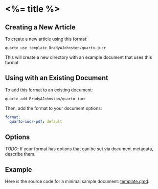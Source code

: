 
# <%= title %>

## Creating a New Article

To create a new article using this format:

```bash
quarto use template BradyAJohnston/quarto-iucr
```

This will create a new directory with an example document that uses this format.

## Using with an Existing Document

To add this format to an existing document:

```bash
quarto add BradyAJohnston/quarto-iucr
```

Then, add the format to your document options:

```yaml
format:
  quarto-iucr-pdf: default
```    

## Options

*TODO*: If your format has options that can be set via document metadata, describe them.

## Example

Here is the source code for a minimal sample document: [template.qmd](template.qmd).

